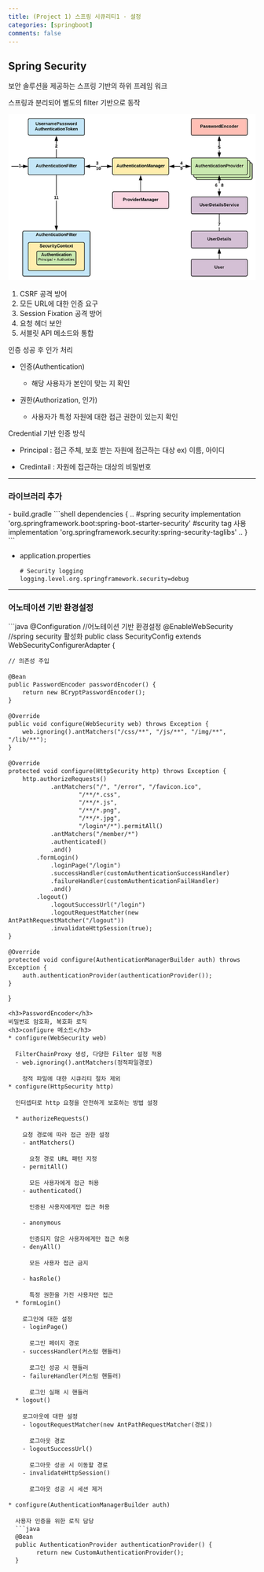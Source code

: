 ```yaml
---
title: (Project 1) 스프링 시큐리티1 - 설정
categories: [springboot]
comments: false
---
```


<h2>Spring Security</h2>

보안 솔루션을 제공하는 스프링 기반의 하위 프레임 워크

스프링과 분리되어 별도의 filter 기반으로 동작

![img.png](../assets/img/springsecurity)

1. CSRF 공격 방어
2. 모든 URL에 대한 인증 요구
3. Session Fixation 공격 방어
4. 요청 헤더 보안
5. 서블릿 API 메소드와 통합

인증 성공 후 인가 처리
* 인증(Authentication)

    - 해당 사용자가 본인이 맞는 지 확인

* 권한(Authorization, 인가)
    
    - 사용자가 특정 자원에 대한 접근 권한이 있는지 확인
  
Credential 기반 인증 방식
* Principal : 접근 주체, 보호 받는 자원에 접근하는 대상 ex) 이름, 아이디
  
* Credintail : 자원에 접근하는 대상의 비밀번호
  
----

<h3>라이브러리 추가</h3>
- build.gradle
  ```shell
  dependencies {
      ..
      #spring security
      implementation 'org.springframework.boot:spring-boot-starter-security'
      #scurity tag 사용
      implementation 'org.springframework.security:spring-security-taglibs'
      ..
  }
  ```
  
* application.properties
    ```shell
    # Security logging
    logging.level.org.springframework.security=debug
  ```
  
---
<h3>어노테이션 기반 환경설정</h3>
```java
@Configuration  //어노테이션 기반 환경설정
@EnableWebSecurity //spring security 활성화
public class SecurityConfig extends WebSecurityConfigurerAdapter {

    // 의존성 주입

    @Bean
    public PasswordEncoder passwordEncoder() {
        return new BCryptPasswordEncoder();
    }

    @Override
    public void configure(WebSecurity web) throws Exception {
        web.ignoring().antMatchers("/css/**", "/js/**", "/img/**", "/lib/**");
    }

    @Override
    protected void configure(HttpSecurity http) throws Exception {
        http.authorizeRequests()
                .antMatchers("/", "/error", "/favicon.ico",
                        "/**/*.css",
                        "/**/*.js",
                        "/**/*.png",
                        "/**/*.jpg",
                        "/login*/*").permitAll()
                .antMatchers("/member/*")
                .authenticated()
                .and()
            .formLogin()
                .loginPage("/login")
                .successHandler(customAuthenticationSuccessHandler)
                .failureHandler(customAuthenticationFailHandler)
                .and()
            .logout()
                .logoutSuccessUrl("/login")
                .logoutRequestMatcher(new AntPathRequestMatcher("/logout"))
                .invalidateHttpSession(true);
    }

    @Override
    protected void configure(AuthenticationManagerBuilder auth) throws Exception {
        auth.authenticationProvider(authenticationProvider());
    }
}
```
<h3>PasswordEncoder</h3>
비밀번호 암호화, 복호화 로직
<h3>configure 메소드</h3>
* configure(WebSecurity web)

  FilterChainProxy 생성, 다양한 Filter 설정 적용
  - web.ignoring().antMatchers(정적파일경로)

    정적 파일에 대한 시큐리티 절차 제외
* configure(HttpSecurity http)

  인터셉터로 http 요청을 안전하게 보호하는 방법 설정

  * authorizeRequests()

    요청 경로에 따라 접근 권한 설정
    - antMatchers()

      요청 경로 URL 패턴 지정
    - permitAll()

      모든 사용자에게 접근 허용
    - authenticated()

      인증된 사용자에게만 접근 허용

    - anonymous

      인증되지 않은 사용자에게만 접근 허용
    - denyAll()

      모든 사용자 접근 금지

    - hasRole()

      특정 권한을 가진 사용자만 접근
  * formLogin()

    로그인에 대한 설정
    - loginPage()

      로그인 페이지 경로
    - successHandler(커스텀 핸들러)

      로그인 성공 시 핸들러
    - failureHandler(커스텀 핸들러)

      로그인 실패 시 핸들러
  * logout()

    로그아웃에 대한 설정
    - logoutRequestMatcher(new AntPathRequestMatcher(경로))

      로그아웃 경로
    - logoutSuccessUrl()

      로그아웃 성공 시 이동할 경로
    - invalidateHttpSession()

      로그아웃 성공 시 세션 제거
  
* configure(AuthenticationManagerBuilder auth)

  사용자 인증을 위한 로직 담당
  ```java
  @Bean
  public AuthenticationProvider authenticationProvider() {
        return new CustomAuthenticationProvider();
  }
  ```
  